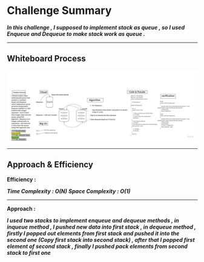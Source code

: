 # Challenge Summary


***In this challenge , I supposed to implement stack as queue , so I used Enqueue and Dequeue to make stack work as queue .***

---

## Whiteboard Process

![IMG](/DataStructure/Challenges/AllChallenges/Stack_and_Queses_Challenges/Queue_Pseudo.jpg)

---

## Approach & Efficiency

**Efficiency :**

***Time Complexity : O(N)***
***Space Complexity : O(1)***

---

**Approach :**

***I used two stacks to implement enqueue and dequeue methods , in inqueue method , I pushed new data into first stack , in dequeue method , firstly I popped out elements from first stack and pushed it into the second one (Copy first stack into second stack) , after that I popped first element of second stack , finally I pushed pack elements from second stack to first one***

